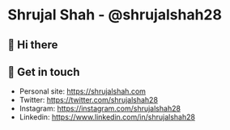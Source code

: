 # Shrujal Shah - @shrujalshah28

## 👋 Hi there

## 📝 Get in touch

- Personal site: <https://shrujalshah.com>
- Twitter: <https://twitter.com/shrujalshah28>
- Instagram: <https://instagram.com/shrujalshah28>
- Linkedin: <https://www.linkedin.com/in/shrujalshah28>
